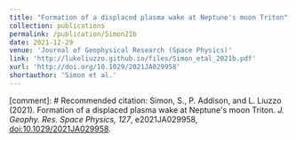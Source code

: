 ```yaml
---
title: "Formation of a displaced plasma wake at Neptune's moon Triton"
collection: publications
permalink: /publication/Simon21b
date: 2021-12-29
venue: 'Journal of Geophysical Research (Space Physics)'
link: 'http://lukeliuzzo.github.io/files/Simon_etal_2021b.pdf'
xurl: 'http://doi.org/10.1029/2021JA029958'
shortauthor: 'Simon et al.'
---
```


[comment]: # Recommended citation: Simon, S., P. Addison, and L. Liuzzo (2021). Formation of a displaced plasma wake at Neptune's moon Triton. <i>J. Geophy. Res. Space Physics, 127</i>, e2021JA029958, [doi:10.1029/2021JA029958](https://doi.org/10.1029/2021JA029958).
